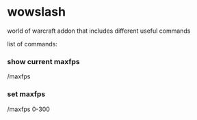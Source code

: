 # wowslash

world of warcraft addon that includes different useful commands

list of commands:

### show current maxfps
/maxfps 

### set maxfps
/maxfps 0-300

